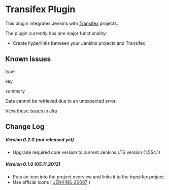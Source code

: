 # Transifex Plugin

This plugin integrates Jenkins
with [Transifex](https://transifex.com/) projects.

  
The plugin currently has one major functionality:

-   Create hyperlinks between your Jenkins projects and Transifex

## Known issues

type

key

summary

Data cannot be retrieved due to an unexpected error.

[View these issues in
Jira](http://issues.jenkins-ci.org/secure/IssueNavigator.jspa?reset=true&jqlQuery=project%20=%20JENKINS%20AND%20status%20in%20%28Open,%20%22In%20Progress%22,%20Reopened%29%20AND%20component%20=%20%27transifex%27&src=confmacro)

## Change Log

##### Version 0.2.0 (not released yet)

-   Upgrade required core version to current Jenkins LTS version
    (1.554.1)

##### Version 0.1.0 (05.11.2013)

-   Puts an icon into the project overview and links it to the transifex
    project
-   Use official icons
    ( [JENKINS-20087](https://issues.jenkins-ci.org/browse/JENKINS-20087) )
